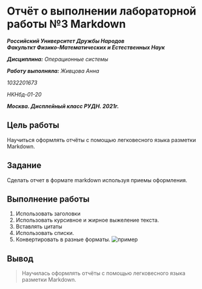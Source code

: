 # Отчёт о выполнении лабораторной работы №3 Markdown
***Российский Университет Дружбы Народов***  
***Факульткт Физико-Математических и Естественных Наук***  

 ***Дисциплина:*** *Операционные системы*  
 
 ***Работу выполняла:*** *Живцова Анна*  
 
 *1032201673*  
 
 *НКНбд-01-20*  
 
 ***Москва. Дисплейный класс РУДН. 2021г.***  
 
## Цель работы 
Научиться оформлять отчёты с помощью легковесного языка разметки Markdown.
## Задание 
Сделать отчет в формате markdown используя приемы оформления.
## Выполнение работы
1. Использовать заголовки
2. Использовать курсивное и жирное выжеление текста.
3. Вставлять цитаты
4. Использовать списки.
5. Конвертировать в разные форматы.
![пример](C:\Users\annaz\OneDrive\Изображения\1.png)
## Вывод
> Научилась оформлять отчёты с помощью легковесного языка разметки Markdown.
